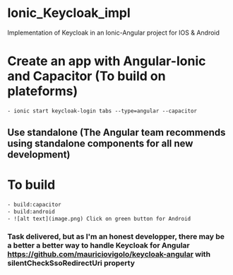 # Ionic_Keycloak_impl
Implementation of Keycloak in an Ionic-Angular project for IOS &amp; Android

# Create an app with Angular-Ionic and Capacitor (To build on plateforms)
    - ionic start keycloak-login tabs --type=angular --capacitor
## Use standalone (The Angular team recommends using standalone components for all new development)

# To build
    - build:capacitor
    - build:android
    - ![alt text](image.png) Click on green button for Android

### Task delivered, but as I'm an honest developper, there may be a better a better way to handle Keycloak for Angular https://github.com/mauriciovigolo/keycloak-angular with silentCheckSsoRedirectUri property